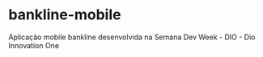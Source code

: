 # bankline-mobile
Aplicação mobile bankline desenvolvida na Semana Dev Week - DIO - Dio Innovation One
